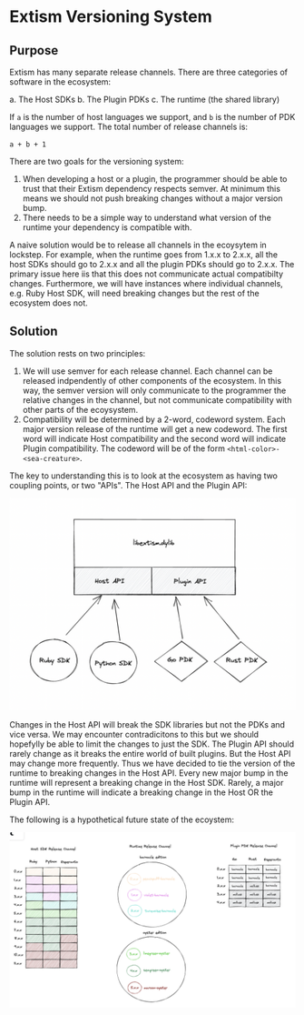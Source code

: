 #  Extism Versioning System

## Purpose

Extism has many separate release channels. There are three categories of software in the ecosystem:

a. The Host SDKs
b. The Plugin PDKs
c. The runtime (the shared library)

If `a` is the number of host languages we support, and `b` is the number of PDK languages we support. The total number of release channels is:

```
a + b + 1
```

There are two goals for the versioning system:

1. When developing a host or a plugin, the programmer should be able to trust that their Extism dependency respects semver. At minimum this means we should not push breaking changes without a major version bump.
2. There needs to be a simple way to understand what version of the runtime your dependency is compatible with.

A naive solution would be to release all channels in the ecoysytem in lockstep. For example, when the runtime goes from 1.x.x to 2.x.x, all the host SDKs should go to 2.x.x and all the plugin PDKs should go to 2.x.x. The primary issue here iis that this does not communicate actual compatibilty changes. Furthermore, we will have instances where individual channels, e.g. Ruby Host SDK, will need breaking changes but the rest of the ecosystem does not. 

## Solution

The solution rests on two principles:

1. We will use semver for each release channel. Each channel can be released indpendently of other components of the ecosystem. In this way, the semver version will only communicate to the programmer the relative changes in the channel, but not communicate compatibility with other parts of the ecoysystem.
2. Compatibility will be determined by a 2-word, codeword system. Each major version release of the runtime will get a new codeword. The first word will indicate Host compatibility and the second word will indicate Plugin compatibility. The codeword will be of the form `<html-color>-<sea-creature>`.

The key to understanding this is to look at the ecosystem as having two coupling points, or two "APIs". The Host API and the Plugin API:

![libextism coupling](content/005-coupling.png)

Changes in the Host API will break the SDK libraries but not the PDKs and vice versa. We may encounter contradicitons to this but we should hopefylly be able to limit the changes to just the SDK. The Plugin API should rarely change as it breaks the entire world of built plugins. But the Host API may change more frequently. Thus we have decided to tie the version of the runtime to breaking changes in the Host API. Every new major bump in the runtime will represent a breaking change in the Host SDK. Rarely, a major bump in the runtime will indicate a breaking change in the Host OR the Plugin API. 

The following is a hypothetical future state of the ecoystem:

![Versioning Table](content/005-versioning.png)